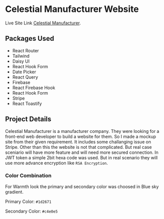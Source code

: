 # Celestial Manufacturer Website

Live Site Link [Celestial Manufacturer](https://celestial-manufacturer.web.app/).

## Packages Used

- React Router
- Tailwind
- Daisy UI
- React Hook Form
- Date Picker
- React Query
- Firebase
- React Firebase Hook
- React Hook Form
- Stripe
- React Toastify

## Project Details

Celestial Manufacturer is a manufacturer company. They were looking for a front-end web developer to build a website for them.
So I made a mockup site from their given requirement. It includes some challanging issue on Stripe. Other than this the website is not that complicated. But real case sceniario will have more feature and will need more secured connection. In JWT token a simple 2bit hexa code was used. But in real scenario they will use more advance encryption like `RSA Encryption`.

### Color Combination
For Warmth look the primary and secondary color was choosed in Blue sky gradient.

Primary Color: `#1d2671`

Secondary Color: `#c4e0e5`